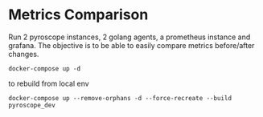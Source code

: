 # Metrics Comparison

Run 2 pyroscope instances, 2 golang agents, a prometheus instance and grafana.
The objective is to be able to easily compare metrics before/after changes.

```
docker-compose up -d
```

to rebuild from local env
```
docker-compose up --remove-orphans -d --force-recreate --build pyroscope_dev
```
